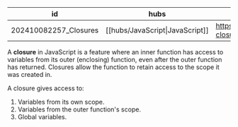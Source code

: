 
| id                    | hubs                            | source                                                  |
| --------------------- | ------------------------------- | ------------------------------------------------------- |
| 202410082257_Closures | [[hubs/JavaScript\|JavaScript]] | https://www.codeguage.com/courses/js/functions-closures |
A **closure** in JavaScript is a feature where an inner function has access to variables from its outer (enclosing) function, even after the outer function has returned. Closures allow the function to retain access to the scope it was created in.

A closure gives access to:

1. Variables from its own scope.
2. Variables from the outer function's scope.
3. Global variables.